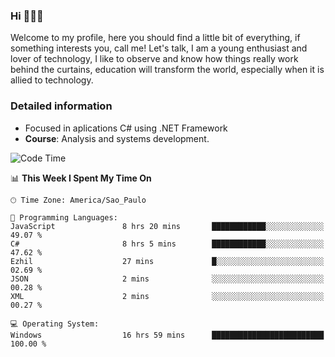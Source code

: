 


### Hi 🙋🏽‍♂️

Welcome to my profile, here you should find a little bit of everything, if something interests you, call me! Let's talk,
I am a young enthusiast and lover of technology, I like to observe and know how things really work behind the curtains, 
education will transform the world, especially when it is allied to technology.

### Detailed information
* Focused in aplications C# using .NET Framework
* **Course**: Analysis and systems development.

<!--START_SECTION:waka-->
![Code Time](http://img.shields.io/badge/Code%20Time-383%20hrs%2056%20mins-blue)

📊 **This Week I Spent My Time On** 

```text
🕑︎ Time Zone: America/Sao_Paulo

💬 Programming Languages: 
JavaScript               8 hrs 20 mins       ████████████░░░░░░░░░░░░░   49.07 % 
C#                       8 hrs 5 mins        ████████████░░░░░░░░░░░░░   47.62 % 
Ezhil                    27 mins             █░░░░░░░░░░░░░░░░░░░░░░░░   02.69 % 
JSON                     2 mins              ░░░░░░░░░░░░░░░░░░░░░░░░░   00.28 % 
XML                      2 mins              ░░░░░░░░░░░░░░░░░░░░░░░░░   00.27 % 

💻 Operating System: 
Windows                  16 hrs 59 mins      █████████████████████████   100.00 % 
```


<!--END_SECTION:waka-->


